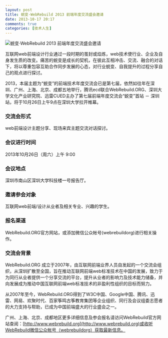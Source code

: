 ```yaml
---
layout: post
title: 蜕变·WebRebuild 2013 前端年度交流盛会邀请
date: 2013-10-17 20:17
comments: true
categories: [技术人生]
---
```


![蜕变·WebRebuild 2013 前端年度交流盛会邀请](/files/2013/10/jbfuimM2CvFvuU.jpg)

互联网web前端设计行业通过一段时期的茧封或焰炼，web技术使行业、企业及自身发生质的改变。痛苦的蜕变是成长的契机，在彼此互相冲击、交流、融合的对话下，将以尊重包容互助合作同步发展的心态，对行业蜕变、自我提升的过程分享自己的观点进行探讨。

2013，本届主题为“蜕变”的前端技术年度交流会已是第七届，依然如往年在深圳、广州、上海、北京、成都五地举行，腾讯ecd联合WebRebuild.ORG、深圳大学文化产业研究院、迅雷CUED主办了第七届前端年度交流会“蜕变”首站 － 深圳站，将于10月26日上午9点在深圳大学拉开帷幕。

### 交流会形式

web前端设计主题分享、现场来宾主题交流对话探讨。

### 会议进行时间

2013年10月26日（周六）上午 9:00

### 会议地点

深圳市南山区深圳大学科技楼一号报告厅。

### 邀请参会对象

互联网web前端/设计从业者及相关专业、兴趣的学生。

### 报名渠道

WebRebuild.ORG官方网站，或添加微信公众帐号(webrebuildorg)进行相关操作。

### 交流会背景

WebRebuild.ORG 成立于2007年，由互联网前端业界人员自发起的一个交流会组织，从深圳扩散至全国，旨在推动互联网前端web标准技术在中国的发展，致力于为同行从业者提供一个分享交流的平台，提升从业者的影响力及技术能力储备，并向发展成为推动中国互联网前端web标准技术的非盈利性组织的目标而努力。

从2007年至今，WebRebuild.ORG得到了W3C中国、Google中国、腾讯、迅雷、网易、欢聚时代、百家筝鸣古筝教育集团等企业组织、同行及会议组委志愿者的大力支持与帮助，已成为中国前端盛大的行业盛会之一。

广州、上海、北京、成都地区更多详细信息及参会报名请访问WebRebuild官方网站查阅：[http://www.webrebuild.org](http://www.webrebuild.org)或收听WebRebuild微信公众帐号（webrebuildorg）获取最新信息。
